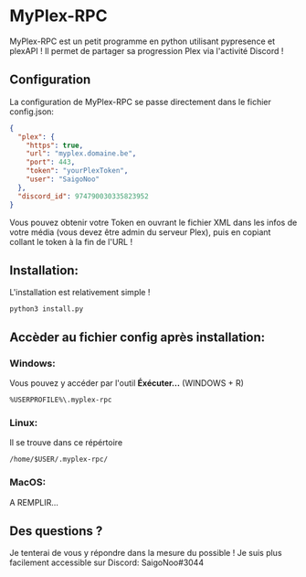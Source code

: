 # MyPlex-RPC
MyPlex-RPC est un petit programme en python utilisant pypresence et plexAPI ! Il permet de partager sa progression Plex via l'activité Discord !

## Configuration
La configuration de MyPlex-RPC se passe directement dans le fichier config.json:
```json
{
  "plex": {
    "https": true,
    "url": "myplex.domaine.be",
    "port": 443,
    "token": "yourPlexToken",
    "user": "SaigoNoo"
  },
  "discord_id": 974790030335823952
}
```
Vous pouvez obtenir votre Token en ouvrant le fichier XML dans les infos de votre média (vous devez être admin du serveur Plex), puis en copiant collant le token à la fin de l'URL !

## Installation:
L'installation est relativement simple !
```
python3 install.py
```

## Accèder au fichier config après installation:
### Windows:
Vous pouvez y accéder par l'outil **Éxécuter...** (WINDOWS + R)
```
%USERPROFILE%\.myplex-rpc
```

### Linux:
Il se trouve dans ce répértoire
```
/home/$USER/.myplex-rpc/
```

### MacOS:
A REMPLIR...

## Des questions ?
Je tenterai de vous y répondre dans la mesure du possible !
Je suis plus facilement accessible sur Discord: SaigoNoo#3044
